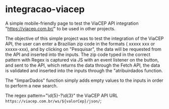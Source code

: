 # integracao-viacep
A simple mobile-friendly page to test the ViaCEP API integration "https://viacep.com.br/" to be used in other projects.

The objective of this simple project was to test the integration of the ViaCEP API, 
the user can enter a Brazilian zip code in the formats ( xxxxx xxx or xxxxx-xxx),
and by clicking on "Pesquisar", the data will be requested from the API and inserted into the inputs.
The zip code typed in the correct pattern with Regex is captured via JS with an event listener on the button,
and sent to the API, which returns the data through the Fetch API, 
the data is validated and inserted into the inputs through the "atribuirdados function.

The "limparDados" function simply adds empty values to the inputs in order to perform a new search.

The regex pattern="\d{5}-?\d{3}"
the ViaCEP API URL `https://viacep.com.br/ws/${valorCep}/json/`;
